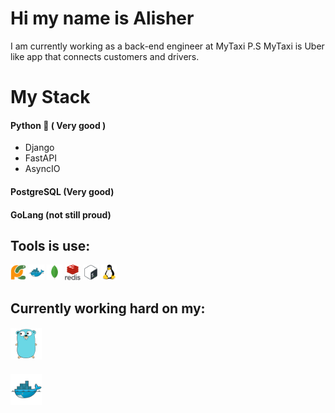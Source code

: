 # Hi my name is Alisher

I am currently working as a back-end engineer at MyTaxi 
P.S MyTaxi is Uber like app that connects  customers and drivers.


# My Stack

#### Python   🐍 ( Very good )
- Django
- FastAPI
- AsyncIO

#### PostgreSQL  (Very good)

#### GoLang (not still proud)

## Tools is use:
<img src="https://github.com/devicons/devicon/blob/master/icons/pycharm/pycharm-original.svg" alt="pycharm" width="25" height="25" /> <img src="https://github.com/devicons/devicon/raw/master/icons/docker/docker-original.svg" alt="docker" width="25" height="25" /> <img src="https://github.com/devicons/devicon/raw/master/icons/mongodb/mongodb-original.svg" alt="mongodb" width="25" height="25" />  <img src="https://raw.githubusercontent.com/devicons/devicon/master/icons/redis/redis-original-wordmark.svg" alt="redis" width="25" height="25" /> <img src="https://github.com/devicons/devicon/raw/master/icons/bash/bash-original.svg" alt="bash" width="25" height="25" /> <img src="https://github.com/devicons/devicon/blob/master/icons/linux/linux-original.svg" width="25" height="25"/>

## Currently working hard on my:

#### <img src="https://github.com/devicons/devicon/blob/master/icons/go/go-original.svg" alt="golang" width="50" height="50" />
#### <img src="https://github.com/devicons/devicon/raw/master/icons/docker/docker-original.svg" alt="docker" width="50" height="50" />
